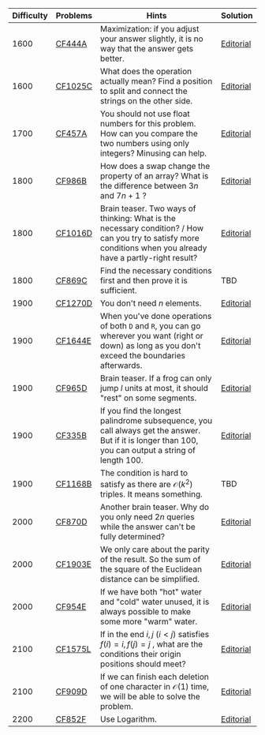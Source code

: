 | Difficulty | Problems | Hints | Solution |
| -------- | -------- | -------- | -------- |
| 1600 | [CF444A](https://codeforces.com/problemset/problem/444/A) | Maximization: if you adjust your answer slightly, it is no way that the answer gets better. | [Editorial](https://github.com/Yawn-Sean/Daily_CF_Problems/blob/main/daily_problems/2024/04/0405/solution/cf444a.md) |
| 1600 | [CF1025C](https://codeforces.com/problemset/problem/1025/C) | What does the operation actually mean? Find a position to split and connect the strings on the other side. | [Editorial](https://github.com/Yawn-Sean/Daily_CF_Problems/blob/main/daily_problems/2024/05/0517/solution/cf1025c.md) |
| 1700 | [CF457A](https://codeforces.com/problemset/problem/457/A) | You should not use float numbers for this problem. How can you compare the two numbers using only integers? Minusing can help. | [Editorial](https://github.com/Yawn-Sean/Daily_CF_Problems/blob/main/daily_problems/2024/04/0403/solution/cf457a.md) |
| 1800 | [CF986B](https://codeforces.com/problemset/problem/986/B) | How does a swap change the property of an array? What is the difference between $3n$ and $7n+1$ ? | [Editorial](https://github.com/Yawn-Sean/Daily_CF_Problems/blob/main/daily_problems/2024/03/0325/solution/cf986b.md) |
| 1800 | [CF1016D](https://codeforces.com/problemset/problem/1016/D) | Brain teaser. Two ways of thinking: What is the necessary condition? / How can you try to satisfy more conditions when you already have a partly-right result? | [Editorial](https://github.com/Yawn-Sean/Daily_CF_Problems/blob/main/daily_problems/2024/04/0401/solution/cf1016d.md) |
| 1800 | [CF869C](https://codeforces.com/problemset/problem/869/C) | Find the necessary conditions first and then prove it is sufficient. | TBD |
| 1900 | [CF1270D](https://codeforces.com/problemset/problem/1270/D) | You don't need $n$ elements. | [Editorial](https://github.com/Yawn-Sean/Daily_CF_Problems/blob/main/daily_problems/2024/04/0429/solution/cf1270d.md) |
| 1900 | [CF1644E](https://codeforces.com/problemset/problem/1644/E) | When you've done operations of both `D` and `R`, you can go wherever you want (right or down) as long as you don't exceed the boundaries afterwards. | [Editorial](https://github.com/Yawn-Sean/Daily_CF_Problems/blob/main/daily_problems/2024/05/0507/solution/cf1644e.md) |
| 1900 | [CF965D](https://codeforces.com/problemset/problem/965/D) | Brain teaser. If a frog can only jump $l$ units at most, it should "rest" on some segments. | [Editorial](https://github.com/Yawn-Sean/Daily_CF_Problems/blob/main/daily_problems/2024/05/0514/solution/cf965d.md) |
| 1900 | [CF335B](https://codeforces.com/problemset/problem/335/B) | If you find the longest palindrome subsequence, you call always get the answer. But if it is longer than $100$, you can output a string of length $100$. | [Editorial](https://github.com/Yawn-Sean/Daily_CF_Problems/blob/main/daily_problems/2024/05/0520/solution/cf335b.md) |
| 1900 | [CF1168B](https://codeforces.com/problemset/problem/1168/B) | The condition is hard to satisfy as there are $\mathcal{O}(k^2)$ triples. It means something. | TBD |
| 2000 | [CF870D](https://codeforces.com/problemset/problem/870/D) | Another brain teaser. Why do you only need $2n$ queries while the answer can't be fully determined? | [Editorial](https://github.com/Yawn-Sean/Daily_CF_Problems/blob/main/daily_problems/2024/04/0403/solution/cf870d.md) |
| 2000 | [CF1903E](https://codeforces.com/problemset/problem/1903/E) | We only care about the parity of the result. So the sum of the square of the Euclidean distance can be simplified. | [Editorial](https://github.com/Yawn-Sean/Daily_CF_Problems/blob/main/daily_problems/2024/04/0411/solution/cf1903e.md) |
| 2000 | [CF954E](https://codeforces.com/problemset/problem/954/E) | If we have both "hot" water and "cold" water unused, it is always possible to make some more "warm" water. | [Editorial](https://github.com/Yawn-Sean/Daily_CF_Problems/blob/main/daily_problems/2024/05/0502/solution/cf954e.md) |
| 2100 | [CF1575L](https://codeforces.com/problemset/problem/1575/L) | If in the end $i,j\ (i\lt j)$ satisfies $f(i)=i,f(j)=j$ , what are the conditions their origin positions should meet? | [Editorial](https://github.com/Yawn-Sean/Daily_CF_Problems/blob/main/daily_problems/2024/05/0504/solution/cf1575l.md) |
| 2100 | [CF909D](https://codeforces.com/problemset/problem/909/D) | If we can finish each deletion of one character in $\mathcal{O}(1)$ time, we will be able to solve the problem. | [Editorial](https://github.com/Yawn-Sean/Daily_CF_Problems/blob/main/daily_problems/2024/05/0517/solution/cf909d.md) |
| 2200 | [CF852F](https://codeforces.com/problemset/problem/852/F) | Use Logarithm. | [Editorial](https://github.com/Yawn-Sean/Daily_CF_Problems/blob/main/daily_problems/2024/05/0511/solution/cf852f.md) |